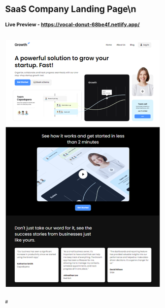 # SaaS Company Landing Page\n


### Live Preview - https://vocal-donut-68be4f.netlify.app/

<img src="./images/screen.png" width="500" style="display:block;margin: 40px auto" />
#
 
 
